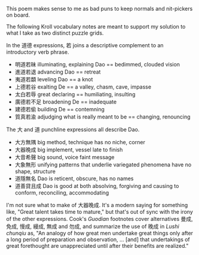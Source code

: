 This poem makes sense to me
as bad puns
to keep normals and nit-pickers
on board.

The following Kroll vocabulary notes
are meant to support my solution
to what I take as two distinct puzzle grids.

In the 道德 expressions,
若 joins a descriptive complement
to an introductory verb phrase.

- 明道若昧 illuminating, explaining Dao == bedimmed, clouded vision
- 進道若退 advancing Dao == retreat
- 夷道若纇 leveling Dao == a knot
- 上德若谷 exalting De == a valley, chasm, cave, impasse
- 太白若辱 great declaring == humiliating, insulting
- 廣德若不足 broadening De == inadequate
- 建德若偷 building De == contemning
- 質真若渝 adjudging what is really meant to be == changing, renouncing

The 大 and 道 punchline expressions
all describe Dao.

- 大方無隅 big method, technique has no niche, corner
- 大器晚成 big implement, vessel late to finish
- 大音希聲 big sound, voice faint message
- 大象無形 unifying patterns that underlie variegated phenomena have no shape, structure
- 道隱無名 Dao is reticent, obscure, has no names
- 道善貸且成 Dao is good at both absolving, forgiving and causing to conform, reconciling, accommodating

I'm not sure what to make of 大器晚成.
It's a modern saying for something like,
"Great talent takes time to mature,"
but that's out of sync with the irony
of the other expressions.
Cook's _Guodian_ footnotes cover alternatives
曼成, 免成, 慢成, 縵成, 無成 and 勿成,
and summarize the use of 晚成 in _Lushi chunqiu_ as,
"An analogy of how great men undertake great things
only after a long period of preparation and observation,
... [and] that undertakings of great forethought
are unappreciated until after their benefits are realized."
